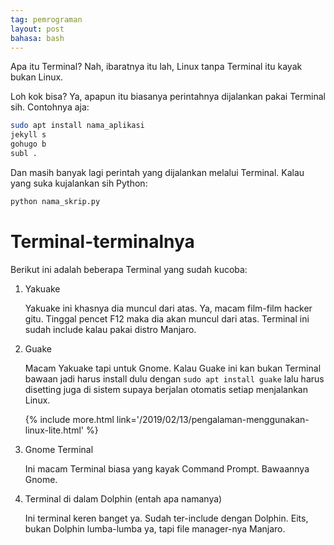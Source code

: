 ```yaml
---
tag: pemrograman
layout: post
bahasa: bash
---
```


Apa itu Terminal? Nah, ibaratnya itu lah, Linux tanpa Terminal itu kayak bukan Linux.

Loh kok bisa? Ya, apapun itu biasanya perintahnya dijalankan pakai Terminal sih. Contohnya aja:

```bash
sudo apt install nama_aplikasi
jekyll s
gohugo b
subl .
```

Dan masih banyak lagi perintah yang dijalankan melalui Terminal. Kalau yang suka kujalankan sih Python:

```bash
python nama_skrip.py
```

# Terminal-terminalnya

Berikut ini adalah beberapa Terminal yang sudah kucoba:

1. Yakuake

	Yakuake ini khasnya dia muncul dari atas. Ya, macam film-film hacker gitu. Tinggal pencet F12 maka dia akan muncul dari atas. Terminal ini sudah include kalau pakai distro Manjaro.

2. Guake

	Macam Yakuake tapi untuk Gnome. Kalau Guake ini kan bukan Terminal bawaan jadi harus install dulu dengan `sudo apt install guake` lalu harus disetting juga di sistem supaya berjalan otomatis setiap menjalankan Linux.

	{% include more.html link='/2019/02/13/pengalaman-menggunakan-linux-lite.html' %}

3. Gnome Terminal

	Ini macam Terminal biasa yang kayak Command Prompt. Bawaannya Gnome.

4. Terminal di dalam Dolphin (entah apa namanya)

	Ini terminal keren banget ya. Sudah ter-include dengan Dolphin. Eits, bukan Dolphin lumba-lumba ya, tapi file manager-nya Manjaro.
